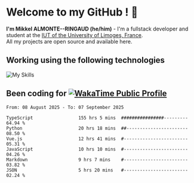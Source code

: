 # Welcome to my GitHub ! 🌃

**I'm Mikkel ALMONTE--RINGAUD (he/him)** - I'm a fullstack developer and student at the [IUT of the University of Limoges, France](https://iut.unilim.fr). \
All my projects are open source and available here.

## Working using the following technologies

![My Skills](https://skillicons.dev/icons?i=solidjs,pnpm,nodejs,ts,js,vercel,netlify,html,css,rust,astro,git,vue,md,electron,figma,github,bash,bun,cloudflare,py,tailwind,nginx,npm,tauri,vite,zig,yarn,windicss,dart,flutter,kotlin&theme=dark)

## Been coding for [![WakaTime Public Profile](https://wakatime.com/badge/user/0839e595-e07a-435c-8d59-ed95f2a3d6dd.svg?style=flat-square)](https://wakatime.com/@0839e595-e07a-435c-8d59-ed95f2a3d6dd)

<!--START_SECTION:waka-->

```plain
From: 08 August 2025 - To: 07 September 2025

TypeScript                 155 hrs 5 mins  ################---------   64.94 %
Python                     20 hrs 18 mins  ##-----------------------   08.50 %
Vue.js                     12 hrs 41 mins  #------------------------   05.31 %
JavaScript                 10 hrs 10 mins  #------------------------   04.26 %
Markdown                   9 hrs 7 mins    #------------------------   03.82 %
JSON                       5 hrs 20 mins   #------------------------   02.24 %
```

<!--END_SECTION:waka-->
